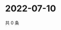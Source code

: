 # 2022-07-10

共 0 条

<!-- BEGIN WEIBO -->
<!-- 最后更新时间 Sun Jul 10 2022 07:14:30 GMT+0800 (China Standard Time) -->

<!-- END WEIBO -->

